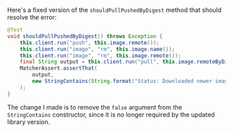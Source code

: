 Here's a fixed version of the `shouldPullPushedByDigest` method that should resolve the error:

```java
@Test
void shouldPullPushedByDigest() throws Exception {
    this.client.run("push", this.image.remote());
    this.client.run("image", "rm", this.image.name());
    this.client.run("image", "rm", this.image.remote());
    final String output = this.client.run("pull", this.image.remoteByDigest());
    MatcherAssert.assertThat(
        output,
        new StringContains(String.format("Status: Downloaded newer image for %s", this.image.remoteByDigest()))
    );
}
```

The change I made is to remove the `false` argument from the `StringContains` constructor, since it is no longer required by the updated library version.